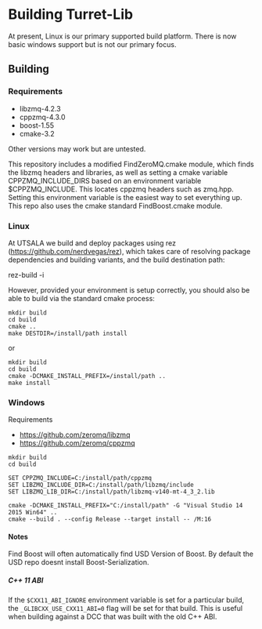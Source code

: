# Building Turret-Lib
At present, Linux is our primary supported build platform. There is now basic windows support but is not our primary focus.

## Building

### Requirements
* libzmq-4.2.3
* cppzmq-4.3.0
* boost-1.55
* cmake-3.2

Other versions may work but are untested.  

This repository includes a modified FindZeroMQ.cmake module, which finds the libzmq headers and libraries, as well as setting a cmake variable CPPZMQ_INCLUDE_DIRS based on an environment variable $CPPZMQ_INCLUDE.  This locates cppzmq headers such as zmq.hpp.  Setting this environment variable is the easiest way to set everything up.  This repo also uses the cmake standard FindBoost.cmake module.  

### Linux

At UTSALA we build and deploy packages using rez (https://github.com/nerdvegas/rez), which takes care of resolving package dependencies and building variants, and the build destination path:

rez-build -i

However, provided your environment is setup correctly, you should also be able to build via the standard cmake process:

```
mkdir build
cd build
cmake ..
make DESTDIR=/install/path install
```

or

```
mkdir build
cd build
cmake -DCMAKE_INSTALL_PREFIX=/install/path ..
make install
```

### Windows

Requirements

 *  <https://github.com/zeromq/libzmq>
 *  <https://github.com/zeromq/cppzmq>

```
mkdir build
cd build

SET CPPZMQ_INCLUDE=C:/install/path/cppzmq
SET LIBZMQ_INCLUDE_DIR=C:/install/path/libzmq/include
SET LIBZMQ_LIB_DIR=C:/install/path/libzmq-v140-mt-4_3_2.lib

cmake -DCMAKE_INSTALL_PREFIX="C:/install/path" -G "Visual Studio 14 2015 Win64" ..
cmake --build . --config Release --target install -- /M:16
```

#### Notes

Find Boost will often automatically find USD Version of Boost. By default the USD repo doesnt install Boost-Serialization.

##### C++ 11 ABI
If the `$CXX11_ABI_IGNORE` environment variable is set for a particular build, the `_GLIBCXX_USE_CXX11_ABI=0` flag will be set for that build. This is useful when building against a DCC that was built with the old C++ ABI.

